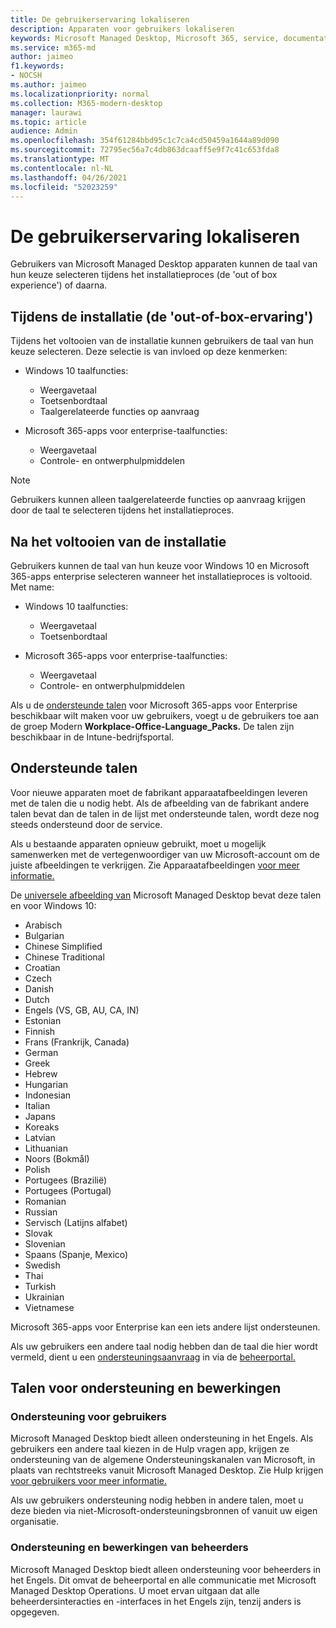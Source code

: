 ```yaml
---
title: De gebruikerservaring lokaliseren
description: Apparaten voor gebruikers lokaliseren
keywords: Microsoft Managed Desktop, Microsoft 365, service, documentatie
ms.service: m365-md
author: jaimeo
f1.keywords:
- NOCSH
ms.author: jaimeo
ms.localizationpriority: normal
ms.collection: M365-modern-desktop
manager: laurawi
ms.topic: article
audience: Admin
ms.openlocfilehash: 354f61284bbd95c1c7ca4cd50459a1644a89d090
ms.sourcegitcommit: 72795ec56a7c4db863dcaaff5e9f7c41c653fda8
ms.translationtype: MT
ms.contentlocale: nl-NL
ms.lasthandoff: 04/26/2021
ms.locfileid: "52023259"
---
```

# <a name="localize-the-user-experience"></a>De gebruikerservaring lokaliseren

Gebruikers van Microsoft Managed Desktop apparaten kunnen de taal van hun keuze selecteren tijdens het installatieproces (de 'out of box experience') of daarna.

## <a name="during-setup-the-out-of-box-experience"></a>Tijdens de installatie (de 'out-of-box-ervaring')

Tijdens het voltooien van de installatie kunnen gebruikers de taal van hun keuze selecteren. Deze selectie is van invloed op deze kenmerken:

- Windows 10 taalfuncties:
    - Weergavetaal
    - Toetsenbordtaal
    - Taalgerelateerde functies op aanvraag

- Microsoft 365-apps voor enterprise-taalfuncties:
    - Weergavetaal
    - Controle- en ontwerphulpmiddelen

> [!NOTE]
> Gebruikers kunnen alleen taalgerelateerde functies op aanvraag krijgen door de taal te selecteren tijdens het installatieproces.

## <a name="after-completing-setup"></a>Na het voltooien van de installatie

Gebruikers kunnen de taal van hun keuze voor Windows 10 en Microsoft 365-apps enterprise selecteren wanneer het installatieproces is voltooid. Met name:

- Windows 10 taalfuncties:
    - Weergavetaal
    - Toetsenbordtaal

- Microsoft 365-apps voor enterprise-taalfuncties:
    - Weergavetaal
    - Controle- en ontwerphulpmiddelen

Als u de [ondersteunde talen](#supported-languages) voor Microsoft 365-apps voor Enterprise beschikbaar wilt maken voor uw gebruikers, voegt u de gebruikers toe aan de groep Modern **Workplace-Office-Language_Packs.** De talen zijn beschikbaar in de Intune-bedrijfsportal.


## <a name="supported-languages"></a>Ondersteunde talen

Voor nieuwe apparaten moet de fabrikant apparaatafbeeldingen leveren met de talen die u nodig hebt. Als de afbeelding van de fabrikant andere talen bevat dan de talen in de lijst met ondersteunde talen, wordt deze nog steeds ondersteund door de service.

Als u bestaande apparaten opnieuw gebruikt, moet u mogelijk samenwerken met de vertegenwoordiger van uw Microsoft-account om de juiste afbeeldingen te verkrijgen. Zie Apparaatafbeeldingen [voor meer informatie.](../service-description/device-images.md)

De [universele afbeelding van](../service-description/device-images.md#universal-image) Microsoft Managed Desktop bevat deze talen en voor Windows 10:

- Arabisch
- Bulgarian
- Chinese Simplified
- Chinese Traditional
- Croatian
- Czech
- Danish  
- Dutch  
- Engels (VS, GB, AU, CA, IN)
- Estonian
- Finnish 
- Frans (Frankrijk, Canada)
- German
- Greek
- Hebrew
- Hungarian
- Indonesian
- Italian
- Japans
- Koreaks
- Latvian
- Lithuanian
- Noors (Bokmål)
- Polish
- Portugees (Brazilië)
- Portugees (Portugal)
- Romanian
- Russian 
- Servisch (Latijns alfabet)
- Slovak
- Slovenian
- Spaans (Spanje, Mexico)
- Swedish
- Thai
- Turkish
- Ukrainian
- Vietnamese

Microsoft 365-apps voor Enterprise kan een iets andere lijst ondersteunen.

Als uw gebruikers een andere taal nodig hebben dan de taal die hier wordt vermeld, dient u een [ondersteuningsaanvraag](../working-with-managed-desktop/admin-support.md) in via de [beheerportal.](access-admin-portal.md)

## <a name="languages-for-support-and-operations"></a>Talen voor ondersteuning en bewerkingen

### <a name="user-support"></a>Ondersteuning voor gebruikers
Microsoft Managed Desktop biedt alleen ondersteuning in het Engels. Als gebruikers een andere taal kiezen in de Hulp vragen app, krijgen ze ondersteuning van de algemene Ondersteuningskanalen van Microsoft, in plaats van rechtstreeks vanuit Microsoft Managed Desktop. Zie Hulp krijgen [voor gebruikers voor meer informatie.](../working-with-managed-desktop/end-user-support.md)

Als uw gebruikers ondersteuning nodig hebben in andere talen, moet u deze bieden via niet-Microsoft-ondersteuningsbronnen of vanuit uw eigen organisatie.

### <a name="admin-support-and-operations"></a>Ondersteuning en bewerkingen van beheerders
Microsoft Managed Desktop biedt alleen ondersteuning voor beheerders in het Engels. Dit omvat de beheerportal en alle communicatie met Microsoft Managed Desktop Operations. U moet ervan uitgaan dat alle beheerdersinteracties en -interfaces in het Engels zijn, tenzij anders is opgegeven.


